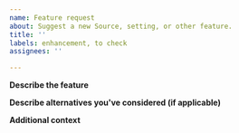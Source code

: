 ```yaml
---
name: Feature request
about: Suggest a new Source, setting, or other feature.
title: ''
labels: enhancement, to check
assignees: ''

---
```


<!-- **Prerequisites** -->
<!-- Please ensure your request is not part of an existing issue. -->
<!-- Please ensure you have checked the Obtainium Wiki. -->

**Describe the feature**
<!-- A clear and concise description of what you want to happen.

For new Sources, please ensure:
1. It is not already possible to use the HTML Source for your purposes.
2. It must be possible to extract the following details from the Source in a reliable way:
- The App version (or any release-specific identifier - a "pseudo-version") for the latest release
- One or more APK URL(s) for the latest release
- Above details for previous releases (optional)

If you're not sure about 1 or 2, open a discussion item instead.
Note that the Web scraper cannot deal with JavaScript-enabled content. -->

**Describe alternatives you've considered (if applicable)**
<!-- A clear and concise description of any alternative solutions or features you've considered.

Note that app-specific Sources are less likely to be added. In those cases, see if the HTML Source will work for you (if not, see if a generally-applicable enhancement to the HTML Source would work, and suggest that instead). -->

**Additional context**
<!-- Add any other context or screenshots about the feature request here. -->
